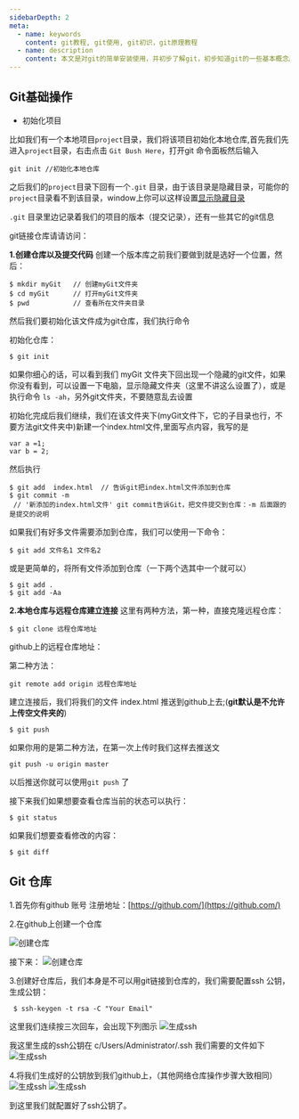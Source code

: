```yaml
---
sidebarDepth: 2
meta:
  - name: keywords
    content: git教程, git使用, git初识，git原理教程
  - name: description
    content: 本文是对git的简单安装使用，并初步了解git，初步知道git的一些基本概念原理的教程
---
```


## Git基础操作

- 初始化项目

比如我们有一个本地项目`project`目录，我们将该项目初始化本地仓库,首先我们先进入`project`目录，右击点击 `Git Bush Here`，打开git 命令面板然后输入

```
git init //初始化本地仓库
```
之后我们的`project`目录下回有一个`.git` 目录，由于该目录是隐藏目录，可能你的`project`目录看不到该目录，window上你可以这样设置[显示隐藏目录](https://jingyan.baidu.com/article/acf728fd2853fef8e410a37f.html)


`.git` 目录里边记录着我们的项目的版本（提交记录），还有一些其它的git信息





git链接仓库请请访问：

**1.创建仓库以及提交代码** 
创建一个版本库之前我们要做到就是选好一个位置，然后：

```
$ mkdir myGit   // 创建myGit文件夹
$ cd myGit      // 打开myGit文件夹
$ pwd           // 查看所在文件夹目录
```

然后我们要初始化该文件成为git仓库，我们执行命令

初始化仓库：

```
$ git init  
```

如果你细心的话，可以看到我们 myGit 文件夹下回出现一个隐藏的git文件，如果你没有看到，可以设置一下电脑，显示隐藏文件夹（这里不讲这么设置了），或是执行命令 `ls -ah`，另外git文件夹，不要随意乱去设置

初始化完成后我们继续，我们在该文件夹下(myGit文件下，它的子目录也行，不要方法git文件夹中)新建一个index.html文件,里面写点内容，我写的是

```
var a =1;
var b = 2;
```

然后执行

```
$ git add  index.html  // 告诉git把index.html文件添加到仓库
$ git commit -m 
 // '新添加的index.html文件' git commit告诉Git，把文件提交到仓库：-m 后面跟的是提交的说明
```

如果我们有好多文件需要添加到仓库，我们可以使用一下命令：

```
$ git add 文件名1 文件名2 
```
或是更简单的，将所有文件添加到仓库（一下两个选其中一个就可以）

```
$ git add .
$ git add -Aa
```

**2.本地仓库与远程仓库建立连接** 
  这里有两种方法，第一种，直接克隆远程仓库：
  

```
$ git clone 远程仓库地址
```
github上的远程仓库地址：


第二种方法：

``` 
git remote add origin 远程仓库地址
```

建立连接后，我们将我们的文件 index.html 推送到github上去;(**git默认是不允许上传空文件夹的**)

```
$ git push
```
如果你用的是第二种方法，在第一次上传时我们这样去推送文

```
git push -u origin master
```
以后推送你就可以使用`git push` 了

接下来我们如果想要查看仓库当前的状态可以执行：

```
$ git status 
```

如果我们想要查看修改的内容：

```
$ git diff
```


##  Git 仓库


1.首先你有github 账号
   注册地址：[https://github.com/](https://github.com/)
   
2.在github上创建一个仓库

![创建仓库](https://webxiaoma.github.io/git/1.png)

接下来：
![创建仓库](https://webxiaoma.github.io/git/2.png)

3.创建好仓库后，我们本身是不可以用git链接到仓库的，我们需要配置ssh 公钥，生成公钥：

```
 $ ssh-keygen -t rsa -C "Your Email"
```
这里我们连续按三次回车，会出现下列图示
![生成ssh](https://webxiaoma.github.io/git/3.png)

我这里生成的ssh公钥在 c/Users/Administrator/.ssh 我们需要的文件如下
![生成ssh](https://webxiaoma.github.io/git/4.png)

4.将我们生成好的公钥放到我们github上，（其他网络仓库操作步骤大致相同）
![生成ssh](https://webxiaoma.github.io/git/5.png)
![生成ssh](https://webxiaoma.github.io/git/6.png)

到这里我们就配置好了ssh公钥了。







